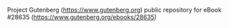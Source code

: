 Project Gutenberg (https://www.gutenberg.org) public repository for eBook #28635 (https://www.gutenberg.org/ebooks/28635)
